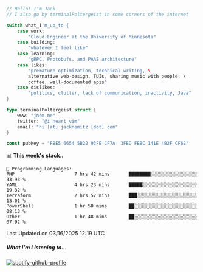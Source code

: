 ```go
// Hello! I'm Jack
// I also go by terminalPoltergeist in some corners of the internet

switch what_I'm_up_to {
    case work:
        "Cloud Engineer at the University of Minnesota"
    case building:
        "whatever I feel like"
    case learning:
        "gRPC, Protobufs, and PAAS architecture"
    case likes:
        "premature optimization, technical writing, \
        alternative web-design, TUIs, sharing music with people, \
        coffee, well-documented apis"
    case dislikes:
        "politics, clutter, lack of communication, inactivity, Java"
}

type terminalPoltergeist struct {
    www: "jnem.me"
    twitter: "@i_heart_vim"
    email: "hi [at] jacknemitz [dot] com"
}

const pubKey = "FBE5 6654 5B22 93FE CF7A  3FED FEBC 141E 4B2F CF62"
```

<!--START_SECTION:waka-->
📊 **This week's stack..** 

```text
💬 Programming Languages: 
PHP                      7 hrs 42 mins       ████████░░░░░░░░░░░░░░░░░   33.93 % 
YAML                     4 hrs 23 mins       █████░░░░░░░░░░░░░░░░░░░░   19.32 % 
Terraform                2 hrs 57 mins       ███░░░░░░░░░░░░░░░░░░░░░░   13.01 % 
PowerShell               1 hr 50 mins        ██░░░░░░░░░░░░░░░░░░░░░░░   08.13 % 
Other                    1 hr 48 mins        ██░░░░░░░░░░░░░░░░░░░░░░░   07.92 % 
```


 Last Updated on 03/16/2025 12:19 UTC
<!--END_SECTION:waka-->

##### What I'm Listening to...

[![spotify-github-profile](https://jnem.me/listening-item?maxAge=2592000)](https://jnem.me/listening)
